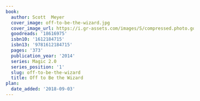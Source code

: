 ```yaml
---
book:
  author: Scott  Meyer
  cover_image: off-to-be-the-wizard.jpg
  cover_image_url: https://i.gr-assets.com/images/S/compressed.photo.goodreads.com/books/1390179189l/18616975._SX98_.jpg
  goodreads: '18616975'
  isbn10: '1612184715'
  isbn13: '9781612184715'
  pages: '373'
  publication_year: '2014'
  series: Magic 2.0
  series_position: '1'
  slug: off-to-be-the-wizard
  title: Off to Be the Wizard
plan:
  date_added: '2018-09-03'
---
```

